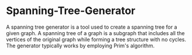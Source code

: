 # Spanning-Tree-Generator

A spanning tree generator is a tool used to create a spanning tree for a given graph. A spanning tree of a graph is a subgraph that includes all the vertices of the original graph while forming a tree structure with no cycles. The generator typically works by employing Prim's algorithm.
